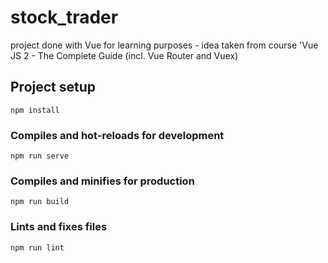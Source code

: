 # stock_trader

project done with Vue for learning purposes - idea taken from course 'Vue JS 2 - The Complete Guide (incl. Vue Router and Vuex)

## Project setup

```
npm install
```

### Compiles and hot-reloads for development

```
npm run serve
```

### Compiles and minifies for production

```
npm run build
```

### Lints and fixes files

```
npm run lint
```
